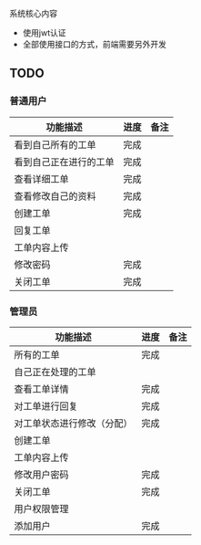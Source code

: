 系统核心内容
- 使用jwt认证
- 全部使用接口的方式，前端需要另外开发

## TODO
### 普通用户

| 功能描述  | 进度  | 备注  |
| ------------ | ------------ | ------------ |
|看到自己所有的工单   | 完成  |   |
|看到自己正在进行的工单   |完成   |   |
|查看详细工单   |  完成 |   |
|查看修改自己的资料   |完成   |   |
|创建工单   | 完成  |   |
|回复工单   |   |   |
|工单内容上传   |   |   |
|修改密码   | 完成  |   |
|关闭工单   | 完成  |   |

### 管理员
| 功能描述  | 进度  | 备注  |
| ------------ | ------------ | ------------ |
|所有的工单   | 完成  |   |
|自己正在处理的工单   |   |   |
|查看工单详情   |  完成 |   |
|对工单进行回复   |完成   |   |
|对工单状态进行修改（分配）   | 完成  |   |
|创建工单   |   |   |
|工单内容上传   |   |   |
|修改用户密码   | 完成  |   |
|关闭工单   | 完成  |   |
|用户权限管理   |   |   |
|添加用户  | 完成  |   |
